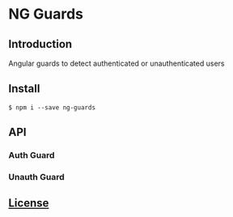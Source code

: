 # NG Guards

## Introduction
Angular guards to detect authenticated or unauthenticated users

## Install
```
$ npm i --save ng-guards
```

## API
### Auth Guard
### Unauth Guard

## [License](./LICENSE.md)